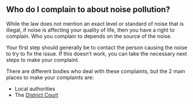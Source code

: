 ##  Who do I complain to about noise pollution?

While the law does not mention an exact level or standard of noise that is
illegal, if noise is affecting your quality of life, then you have a right to
complain. Who you complain to depends on the source of the noise.

Your first step should generally be to contact the person causing the noise to
try to fix the issue. If this doesn’t work, you can take the necessary next
steps to make your complaint.

There are different bodies who deal with these complaints, but the 2 main
places to make your complaints are:

  * Local authorities 
  * The [ District Court ](https://www.citizensinformation.ie/en/justice/courts-system/district-court/)
